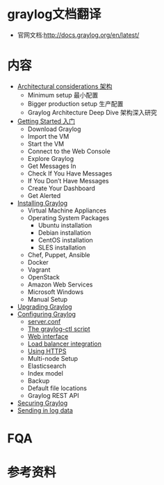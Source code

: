 # graylog文档翻译
- 官网文档:http://docs.graylog.org/en/latest/

# 内容
- [Architectural considerations 架构](https://github.com/mds1455975151/tools/blob/master/log/graylog/docs/01-architecture.md)
  - Minimum setup 最小配置
  - Bigger production setup 生产配置
  - Graylog Architecture Deep Dive 架构深入研究
- [Getting Started 入门](https://github.com/mds1455975151/tools/blob/master/log/graylog/docs/02-getting_started.md)
  - Download Graylog
  - Import the VM
  - Start the VM
  - Connect to the Web Console
  - Explore Graylog
  - Get Messages In
  - Check If You Have Messages
  - If You Don’t Have Messages
  - Create Your Dashboard
  - Get Alerted
- [Installing Graylog](https://github.com/mds1455975151/tools/blob/master/log/graylog/docs/03-installation.md)
  - Virtual Machine Appliances
  - Operating System Packages
    - Ubuntu installation
    - Debian installation
    - CentOS installation
    - SLES installation
  - Chef, Puppet, Ansible
  - Docker
  - Vagrant
  - OpenStack
  - Amazon Web Services
  - Microsoft Windows
  - Manual Setup
- [Upgrading Graylog](https://github.com/mds1455975151/tools/blob/master/log/graylog/docs/06-upgrade.md)
- [Configuring Graylog](https://github.com/mds1455975151/tools/blob/master/log/graylog/docs/07-configuration.md)
  - [server.conf](https://github.com/mds1455975151/tools/blob/master/log/graylog/docs/07-configuration-server.conf.md)
  - [The graylog-ctl script](https://github.com/mds1455975151/tools/blob/master/log/graylog/docs/07-configuration-graylog_ctl.md)
  - [Web interface](https://github.com/mds1455975151/tools/blob/master/log/graylog/docs/07-configuration-web_interface.md)
  - [Load balancer integration](https://github.com/mds1455975151/tools/blob/master/log/graylog/docs/07-configuration-load_balancers.md)
  - [Using HTTPS](https://github.com/mds1455975151/tools/blob/master/log/graylog/docs/07-configuration-https.md)
  - Multi-node Setup
  - Elasticsearch
  - Index model
  - Backup
  - Default file locations
  - Graylog REST API
- [Securing Graylog]()
- [Sending in log data]()
# FQA
# 参考资料
